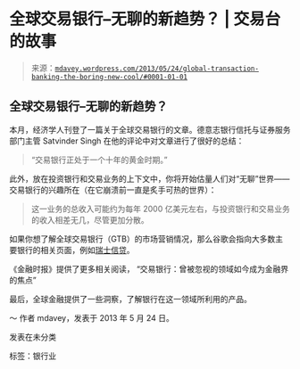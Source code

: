 <!--yml

分类：未分类

日期：2024 年 05 月 18 日 06:25:04

-->

# 全球交易银行–无聊的新趋势？ | 交易台的故事

> 来源：[`mdavey.wordpress.com/2013/05/24/global-transaction-banking-the-boring-new-cool/#0001-01-01`](https://mdavey.wordpress.com/2013/05/24/global-transaction-banking-the-boring-new-cool/#0001-01-01)

## 全球交易银行–无聊的新趋势？

本月，经济学人刊登了一篇关于全球交易银行的文章。德意志银行信托与证券服务部门主管 Satvinder Singh 在他的评论中对文章进行了很好的总结：

> “交易银行正处于一个十年的黄金时期。”

此外，放在投资银行和交易业务的上下文中，你将开始估量人们对“无聊”世界——交易银行的兴趣所在（在它崩溃前一直是炙手可热的世界）：

> 这一业务的总收入可能约为每年 2000 亿美元左右，与投资银行和交易业务的收入相差无几，尽管更加分散。

如果你想了解全球交易银行（GTB）的市场营销情况，那么谷歌会指向大多数主要银行的相关页面，例如[瑞士信贷](https://www.credit-suisse.com/financialinstitutions/en/services/transaction/index.jsp)。

《金融时报》提供了更多相关阅读， “交易银行：曾被忽视的领域如今成为金融界的焦点”

最后，全球金融提供了一些洞察，了解银行在这一领域所利用的产品。

～ 作者 mdavey，发表于 2013 年 5 月 24 日。

发表在未分类

标签：银行业
